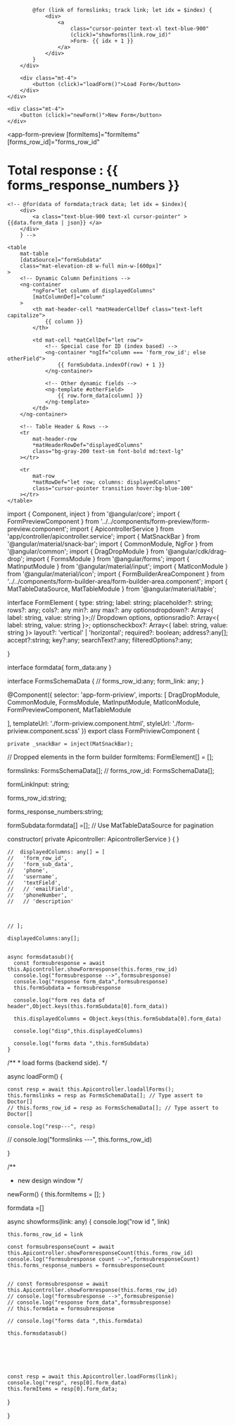 <!-- action button -->
<div class="save-form-btn ml-5 flex-col">
    <div>
        <div class="mt-4">
            <!-- <input type="text" [(ngModel)]="formLinkInput" placeholder="Enter the form link" class="w-full rounded border p-2" /> -->

            @for (link of formslinks; track link; let idx = $index) {
                <div>
                    <a
                        class="cursor-pointer text-xl text-blue-900"
                        (click)="showforms(link.row_id)"
                        >Form- {{ idx + 1 }}
                    </a>
                </div>
            }
        </div>

        <div class="mt-4">
            <button (click)="loadForm()">Load Form</button>
        </div>
    </div>

    <div class="mt-4">
        <button (click)="newForm()">New Form</button>
    </div>
</div>

<!-- Form Preview Section -->
<app-form-preview
    [formItems]="formItems"
    [forms_row_id]="forms_row_id"
></app-form-preview>

<div>
    <h1>Total response : {{ forms_response_numbers }}</h1>

    <!-- @for(data of formdata;track data; let idx = $index){
        <div>
            <a class="text-blue-900 text-xl cursor-pointer" > {{data.form_data | json}} </a>
        </div>
        } -->

    <table
        mat-table
        [dataSource]="formSubdata"
        class="mat-elevation-z8 w-full min-w-[600px]"
    >
        <!-- Dynamic Column Definitions -->
        <ng-container
            *ngFor="let column of displayedColumns"
            [matColumnDef]="column"
        >
            <th mat-header-cell *matHeaderCellDef class="text-left capitalize">
                {{ column }}
            </th>

            <td mat-cell *matCellDef="let row">
                <!-- Special case for ID (index based) -->
                <ng-container *ngIf="column === 'form_row_id'; else otherField">
                    {{ formSubdata.indexOf(row) + 1 }}
                </ng-container>

                <!-- Other dynamic fields -->
                <ng-template #otherField>
                    {{ row.form_data[column] }}
                </ng-template>
            </td>
        </ng-container>

        <!-- Table Header & Rows -->
        <tr
            mat-header-row
            *matHeaderRowDef="displayedColumns"
            class="bg-gray-200 text-sm font-bold md:text-lg"
        ></tr>

        <tr
            mat-row
            *matRowDef="let row; columns: displayedColumns"
            class="cursor-pointer transition hover:bg-blue-100"
        ></tr>
    </table>
</div>
import { Component, inject } from '@angular/core';
import { FormPreviewComponent } from '../../components/form-preview/form-preview.component';
import { ApicontrollerService } from 'app/controller/apicontroller.service';
import { MatSnackBar } from '@angular/material/snack-bar';
import { CommonModule, NgFor } from '@angular/common';
import { DragDropModule } from '@angular/cdk/drag-drop';
import { FormsModule } from '@angular/forms';
import { MatInputModule } from '@angular/material/input';
import { MatIconModule } from '@angular/material/icon';
import { FormBuilderAreaComponent } from '../../components/form-builder-area/form-builder-area.component';
import { MatTableDataSource, MatTableModule } from '@angular/material/table';


interface FormElement {
  type: string;
  label: string;
  placeholder?: string;
  rows?: any;
  cols?: any
  min?: any
  max?: any
  optionsdropdown?: Array<{ label: string, value: string }>;// Dropdown options,
  optionsradio?: Array<{ label: string, value: string }>;
  optionscheckbox?: Array<{ label: string, value: string }>
  layout?: 'vertical' | 'horizontal';
  required?: boolean;
  address?:any[];
  accept?:string;
  key?:any;
  searchText?:any;
  filteredOptions?:any;
    


}


interface formdata{
  form_data:any
}


interface FormsSchemaData {
  // forms_row_id:any;
  form_link: any;
}

@Component({
  selector: 'app-form-priview',
  imports: [
    DragDropModule,
    CommonModule,
    FormsModule,
    MatInputModule,
    MatIconModule,
    FormPreviewComponent,
    MatTableModule

  ],
  templateUrl: './form-priview.component.html',
  styleUrl: './form-priview.component.scss'
})
export class FormPriviewComponent {

    private _snackBar = inject(MatSnackBar);
  

   // Dropped elements in the form builder
   formItems: FormElement[] = [];

   formslinks: FormsSchemaData[];
  //  forms_row_id: FormsSchemaData[];


   formLinkInput: string;

   forms_row_id:string;

   forms_response_numbers:string;

  formSubdata:formdata[] =[]; // Use MatTableDataSource for pagination
   

   constructor(
       private Apicontroller: ApicontrollerService
     ) {
     }

    //  displayedColumns: any[] = [
    //   'form_row_id',
    //   'form_sub_data',   
    //   'phone',
    //   'username',
    //   'textField',
    //   // 'emailField',
    //   'phoneNumber',
    //   // 'description'


     
    // ];

    displayedColumns:any[];


    async formsdatasub(){
      const formsubresponse = await this.Apicontroller.showFormresponse(this.forms_row_id)
      console.log("formsubresponse -->",formsubresponse)
      console.log("response form_data",formsubresponse)
      this.formSubdata = formsubresponse
      
      console.log("form res data of header",Object.keys(this.formSubdata[0].form_data))

      this.displayedColumns = Object.keys(this.formSubdata[0].form_data)

      console.log("disp",this.displayedColumns)
  
      console.log("forms data ",this.formSubdata)
    }

  /**
     * load forms (backend side).
     */

  async loadForm() {

    const resp = await this.Apicontroller.loadallForms();
    this.formslinks = resp as FormsSchemaData[]; // Type assert to Doctor[]
    // this.forms_row_id = resp as FormsSchemaData[]; // Type assert to Doctor[]

    console.log("resp---", resp)
//    console.log("formslinks ---", this.forms_row_id)

  }


  /**
   * new design window
   */

  newForm() {
    this.formItems = [];
  }


  formdata =[]


  async showforms(link: any) {
    console.log("row id ", link)

    this.forms_row_id = link

    const formsubresponseCount = await this.Apicontroller.showFormresponseCount(this.forms_row_id)
    console.log("formsubresponse count -->",formsubresponseCount)
    this.forms_response_numbers = formsubresponseCount


    // const formsubresponse = await this.Apicontroller.showFormresponse(this.forms_row_id)
    // console.log("formsubresponse -->",formsubresponse)
    // console.log("response form_data",formsubresponse)
    // this.formdata = formsubresponse

    // console.log("forms data ",this.formdata)

    this.formsdatasub()






    const resp = await this.Apicontroller.loadForms(link);
    console.log("resp", resp[0].form_data)
    this.formItems = resp[0].form_data;
  }



  



}

